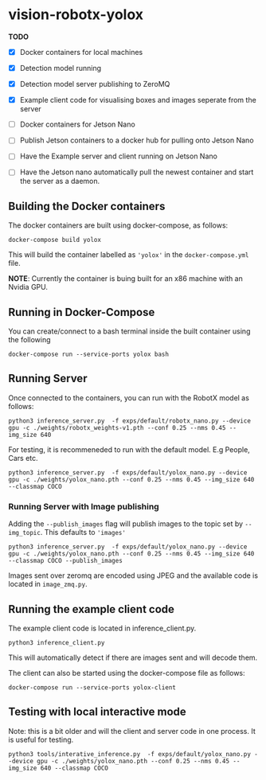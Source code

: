 # vision-robotx-yolox

**TODO**
 - [x] Docker containers for local machines
 - [x] Detection model running
 - [x] Detection model server publishing to ZeroMQ
 - [x] Example client code for visualising boxes and images seperate from the server
 - [ ] Docker containers for Jetson Nano
 - [ ] Publish Jetson containers to a docker hub for pulling onto Jetson Nano
 - [ ] Have the Example server and client running on Jetson Nano
 - [ ] Have the Jetson nano automatically pull the newest container and start the server as a daemon. 


## Building the Docker containers

The docker containers are built using docker-compose, as follows:
```
docker-compose build yolox
```
This will build the container labelled as `'yolox'` in the `docker-compose.yml` file.

**NOTE**: Currently the container is buing built for an x86 machine with an Nvidia GPU.



## Running in Docker-Compose

You can create/connect to a bash terminal inside the built container using the following
```
docker-compose run --service-ports yolox bash
```


## Running Server

Once connected to the containers, you can run with the RobotX model as follows:
```
python3 inference_server.py  -f exps/default/robotx_nano.py --device gpu -c ./weights/robotx_weights-v1.pth --conf 0.25 --nms 0.45 --img_size 640
```

For testing, it is recommeneded to run with the default model. E.g People, Cars etc. 
```
python3 inference_server.py  -f exps/default/yolox_nano.py --device gpu -c ./weights/yolox_nano.pth --conf 0.25 --nms 0.45 --img_size 640 --classmap COCO
```

### Running Server with Image publishing

Adding the `--publish_images` flag will publish images to the topic set by `--img_topic`. This defaults to `'images'`

```
python3 inference_server.py  -f exps/default/yolox_nano.py --device gpu -c ./weights/yolox_nano.pth --conf 0.25 --nms 0.45 --img_size 640 --classmap COCO --publish_images
```

Images sent over zeromq are encoded using JPEG and the available code is located in `image_zmq.py`.


## Running the example client code

The example client code is located in inference_client.py.

```
python3 inference_client.py
```
This will automatically detect if there are images sent and will decode them.

The client can also be started using the docker-compose file as follows:
```
docker-compose run --service-ports yolox-client
```



## Testing with local interactive mode

Note: this is a bit older and will the client and server code in one process.
It is useful for testing.

```
python3 tools/interative_inference.py  -f exps/default/yolox_nano.py --device gpu -c ./weights/yolox_nano.pth --conf 0.25 --nms 0.45 --img_size 640 --classmap COCO
```
